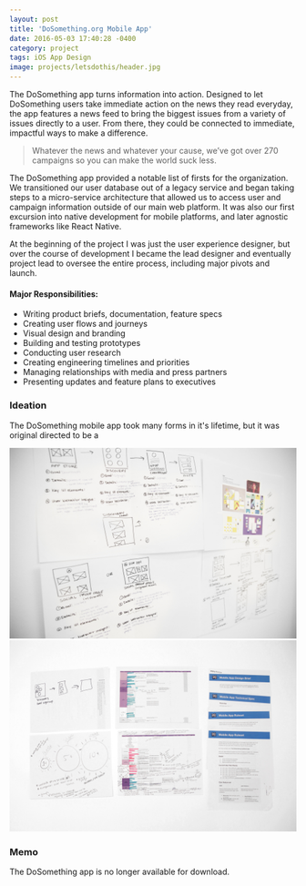 ```yaml
---
layout: post
title: 'DoSomething.org Mobile App'
date: 2016-05-03 17:40:28 -0400
category: project
tags: iOS App Design
image: projects/letsdothis/header.jpg
---
```


The DoSomething app turns information into action. Designed to let DoSomething users take immediate action on the news they read everyday, the app features a news feed to bring the biggest issues from a variety of issues directly to a user. From there, they could be connected to immediate, impactful ways to make a difference.

> Whatever the news and whatever your cause, we’ve got over 270 campaigns so you can make the world suck less.

The DoSomething app provided a notable list of firsts for the organization. We transitioned our user database out of a legacy service and began taking steps to a micro-service architecture that allowed us to access user and campaign information outside of our main web platform. It was also our first excursion into native development for mobile platforms, and later agnostic frameworks like React Native.

At the beginning of the project I was just the user experience designer, but over the course of development I became the lead designer and eventually project lead to oversee the entire process, including major pivots and launch.

#### Major Responsibilities:

- Writing product briefs, documentation, feature specs
- Creating user flows and journeys
- Visual design and branding
- Building and testing prototypes
- Conducting user research
- Creating engineering timelines and priorities
- Managing relationships with media and press partners
- Presenting updates and feature plans to executives

### Ideation

The DoSomething mobile app took many forms in it's lifetime, but it was original directed to be a

<div class="full-container gallery">
<img src="/assets/images/projects/letsdothis/Notes_1.jpg" alt="A desktop view of a Phoenix campaign page header"/>
<img src="/assets/images/projects/letsdothis/Notes_2.jpg" alt="A desktop view of a Phoenix campaign community page"/>
</div>

### Memo

The DoSomething app is no longer available for download.
